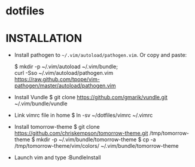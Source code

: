 dotfiles
========


# INSTALLATION
* Install pathogen to `~/.vim/autoload/pathogen.vim`.  Or copy and paste:

    $ mkdir -p ~/.vim/autoload ~/.vim/bundle; \
      curl -Sso ~/.vim/autoload/pathogen.vim \
        https://raw.github.com/tpope/vim-pathogen/master/autoload/pathogen.vim

* Install Vundle 
    $ git clone https://github.com/gmarik/vundle.git ~/.vim/bundle/vundle

* Link vimrc file in home 
    $ ln -sv ~/dotfiles/vimrc ~/.vimrc

* Install tomorrow-theme
    $ git clone https://github.com/chriskempson/tomorrow-theme.git /tmp/tomorrow-theme
    $ mkdir -p  ~/.vim/bundle/tomorrow-theme
    $ cp -a /tmp/tomorrow-theme/vim/colors/ ~/.vim/bundle/tomorrow-theme

* Launch vim and type :BundleInstall



